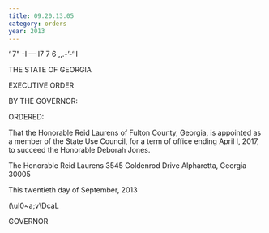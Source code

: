 ```yaml
---
title: 09.20.13.05
category: orders
year: 2013
---
```

 

‘ 7" -I
— I7 7 6 ,,.-’-‘'I

THE STATE OF GEORGIA

EXECUTIVE ORDER

BY THE GOVERNOR:

ORDERED:

That the Honorable Reid Laurens of Fulton County, Georgia, is
appointed as a member of the State Use Council, for a term of
office ending April l, 2017, to succeed the Honorable Deborah
Jones.

The Honorable Reid Laurens
3545 Goldenrod Drive
Alpharetta, Georgia 30005

This twentieth day of September, 2013

(\uI0~a;v\DcaL

GOVERNOR

